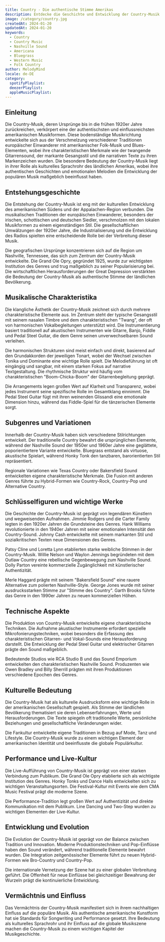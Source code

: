 ```yaml
---
title: Country - Die authentische Stimme Amerikas
description: Entdecke die Geschichte und Entwicklung der Country-Musik - Von den ländlichen Wurzeln zum globalen Phänomen
image: /category/country.jpg
createdAt: 2024-01-20
updatedAt: 2024-01-20
keywords:
  - Country
  - Country Music
  - Nashville Sound
  - Americana
  - Bluegrass
  - Western Music
  - Folk Country
author: MelodyMind
locale: de-DE
category:
  spotifyPlaylist: 
  deezerPlaylist: 
  appleMusicPlaylist: 
---
```


## Einleitung

Die Country-Musik, deren Ursprünge bis in die frühen 1920er Jahre zurückreichen, verkörpert eine der authentischsten und einflussreichsten amerikanischen Musikformen. Diese bodenständige Musikrichtung entwickelte sich aus der Verschmelzung verschiedener Traditionen europäischer Einwanderer mit amerikanischer Folk-Musik und Blues-Elementen, wobei ihre charakteristischen Merkmale wie der twangende Gitarrensound, der markante Gesangsstil und die narrativen Texte zu ihren Markenzeichen wurden. Die besondere Bedeutung der Country-Musik liegt in ihrer Rolle als kulturelles Sprachrohr des ländlichen Amerikas, wobei ihre authentischen Geschichten und emotionalen Melodien die Entwicklung der populären Musik maßgeblich beeinflusst haben.

## Entstehungsgeschichte

Die Entstehung der Country-Musik ist eng mit der kulturellen Entwicklung des amerikanischen Südens und der Appalachen-Region verbunden. Die musikalischen Traditionen der europäischen Einwanderer, besonders der irischen, schottischen und deutschen Siedler, verschmolzen mit den lokalen Musikformen zu einem eigenständigen Stil. Die gesellschaftlichen Umwälzungen der 1920er Jahre, die Industrialisierung und die Entwicklung des Radios spielten eine entscheidende Rolle bei der Verbreitung dieser Musik.

Die geografischen Ursprünge konzentrieren sich auf die Region um Nashville, Tennessee, das sich zum Zentrum der Country-Musik entwickelte. Die Grand Ole Opry, gegründet 1925, wurde zur wichtigsten Institution des Genres und trug maßgeblich zu seiner Popularisierung bei. Die wirtschaftlichen Herausforderungen der Great Depression verstärkten die Bedeutung der Country-Musik als authentische Stimme der ländlichen Bevölkerung.

## Musikalische Charakteristika

Die klangliche Ästhetik der Country-Musik zeichnet sich durch mehrere charakteristische Elemente aus. Im Zentrum steht der typische Gesangsstil mit seinem nasalen Timbre und dem charakteristischen "Twang", der oft von harmonischen Vokalbegleitungen unterstützt wird. Die Instrumentierung basiert traditionell auf akustischen Instrumenten wie Gitarre, Banjo, Fiddle und Pedal Steel Guitar, die dem Genre seinen unverwechselbaren Sound verleihen.

Die harmonischen Strukturen sind meist einfach und direkt, basierend auf den Grundakkorden der jeweiligen Tonart, wobei der Wechsel zwischen Tonika und Dominante eine wichtige Rolle spielt. Die Melodieführung ist oft eingängig und sangbar, mit einem starken Fokus auf narrative Textgestaltung. Die rhythmische Struktur wird häufig vom charakteristischen "Boom-Chicka-Boom" der Gitarrenbegleitung geprägt.

Die Arrangements legen großen Wert auf Klarheit und Transparenz, wobei jedes Instrument seine spezifische Rolle im Gesamtklang einnimmt. Die Pedal Steel Guitar fügt mit ihren weinenden Glissandi eine emotionale Dimension hinzu, während das Fiddle-Spiel für die tänzerischen Elemente sorgt.

## Subgenres und Variationen

Innerhalb der Country-Musik haben sich verschiedene Stilrichtungen entwickelt. Der traditionelle Country bewahrt die ursprünglichen Elemente, während der Nashville Sound der 1950er und 1960er Jahre eine geglättete, poporientiertere Variante entwickelte. Bluegrass entstand als virtuose, akustische Spielart, während Honky Tonk den tanzbaren, barorientierten Stil repräsentiert.

Regionale Variationen wie Texas Country oder Bakersfield Sound entwickelten eigene charakteristische Merkmale. Die Fusion mit anderen Genres führte zu Hybrid-Formen wie Country-Rock, Country-Pop und Alternative Country.

## Schlüsselfiguren und wichtige Werke

Die Geschichte der Country-Musik ist geprägt von legendären Künstlern und wegweisenden Aufnahmen. Jimmie Rodgers und die Carter Family legten in den 1920er Jahren die Grundsteine des Genres. Hank Williams revolutionierte in den 1940er Jahren mit seiner emotionalen Intensität den Country-Sound. Johnny Cash entwickelte mit seinem markanten Stil und sozialkritischen Texten neue Dimensionen des Genres.

Patsy Cline und Loretta Lynn etablierten starke weibliche Stimmen in der Country-Musik. Willie Nelson und Waylon Jennings begründeten mit dem Outlaw Country eine rebellische Gegenbewegung zum Nashville Sound. Dolly Parton vereinte kommerzielle Zugänglichkeit mit künstlerischer Authentizität.

Merle Haggard prägte mit seinem "Bakersfield Sound" eine rauere Alternative zum polierten Nashville-Style. George Jones wurde mit seiner ausdrucksstarken Stimme zur "Stimme des Country". Garth Brooks führte das Genre in den 1990er Jahren zu neuen kommerziellen Höhen.

## Technische Aspekte

Die Produktion von Country-Musik entwickelte eigene charakteristische Techniken. Die Aufnahme akustischer Instrumente erfordert spezielle Mikrofonierungstechniken, wobei besonders die Erfassung des charakteristischen Gitarren- und Vokal-Sounds eine Herausforderung darstellt. Die Entwicklung der Pedal Steel Guitar und elektrischer Gitarren prägte den Sound maßgeblich.

Bedeutende Studios wie RCA Studio B und das Sound Emporium entwickelten den charakteristischen Nashville Sound. Produzenten wie Owen Bradley und Billy Sherrill prägten mit ihren Produktionen verschiedene Epochen des Genres.

## Kulturelle Bedeutung

Die Country-Musik hat als kulturelle Ausdrucksform eine wichtige Rolle in der amerikanischen Gesellschaft gespielt. Als Stimme der ländlichen Bevölkerung thematisiert sie deren Lebenserfahrungen, Werte und Herausforderungen. Die Texte spiegeln oft traditionelle Werte, persönliche Beziehungen und gesellschaftliche Veränderungen wider.

Die Fankultur entwickelte eigene Traditionen in Bezug auf Mode, Tanz und Lifestyle. Die Country-Musik wurde zu einem wichtigen Element der amerikanischen Identität und beeinflusste die globale Populärkultur.

## Performance und Live-Kultur

Die Live-Aufführung von Country-Musik ist geprägt von einer starken Verbindung zum Publikum. Die Grand Ole Opry etablierte sich als wichtigste Institution des Genres. Honky Tonks und Dance Halls entwickelten sich zu wichtigen Veranstaltungsorten. Die Festival-Kultur mit Events wie dem CMA Music Festival prägt die moderne Szene.

Die Performance-Tradition legt großen Wert auf Authentizität und direkte Kommunikation mit dem Publikum. Line Dancing und Two-Step wurden zu wichtigen Elementen der Live-Kultur.

## Entwicklung und Evolution

Die Evolution der Country-Musik ist geprägt von der Balance zwischen Tradition und Innovation. Moderne Produktionstechniken und Pop-Einflüsse haben den Sound verändert, während traditionelle Elemente bewahrt wurden. Die Integration zeitgenössischer Elemente führt zu neuen Hybrid-Formen wie Bro-Country und Country-Pop.

Die internationale Vernetzung der Szene hat zu einer globalen Verbreitung geführt. Die Offenheit für neue Einflüsse bei gleichzeitiger Bewahrung der Wurzeln prägt die kontinuierliche Entwicklung.

## Vermächtnis und Einfluss

Das Vermächtnis der Country-Musik manifestiert sich in ihrem nachhaltigen Einfluss auf die populäre Musik. Als authentische amerikanische Kunstform hat sie Standards für Songwriting und Performance gesetzt. Ihre Bedeutung als kulturelles Sprachrohr und ihr Einfluss auf die globale Musikszene machen die Country-Musik zu einem wichtigen Kapitel der Musikgeschichte.

